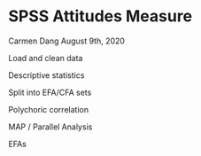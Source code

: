 SPSS Attitudes Measure
================
Carmen Dang
August 9th, 2020

Load and clean data

Descriptive statistics

Split into EFA/CFA sets

Polychoric correlation

MAP / Parallel Analysis

EFAs
